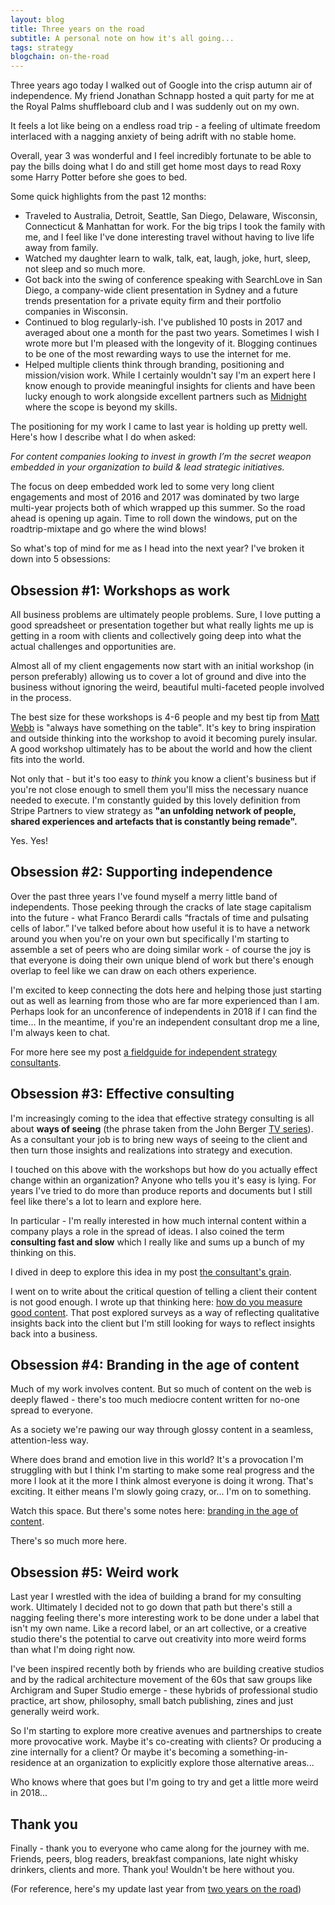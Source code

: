 ```yaml
---
layout: blog
title: Three years on the road
subtitle: A personal note on how it's all going...
tags: strategy
blogchain: on-the-road
---
```


Three years ago today I walked out of Google into the crisp autumn air of independence. My friend Jonathan Schnapp hosted a quit party for me at the Royal Palms shuffleboard club and I was suddenly out on my own.

It feels a lot like being on a endless road trip - a feeling of ultimate freedom interlaced with a nagging anxiety of being adrift with no stable home.

Overall, year 3 was wonderful and I feel incredibly fortunate to be able to pay the bills doing what I do and still get home most days to read Roxy some Harry Potter before she goes to bed.

Some quick highlights from the past 12 months:

- Traveled to Australia, Detroit, Seattle, San Diego, Delaware, Wisconsin, Connecticut & Manhattan for work. For the big trips I took the family with me, and I feel like I've done interesting travel without having to live life away from family.
- Watched my daughter learn to walk, talk, eat, laugh, joke, hurt, sleep, not sleep and so much more.
- Got back into the swing of conference speaking with SearchLove in San Diego, a company-wide client presentation in Sydney and a future trends presentation for a private equity firm and their portfolio companies in Wisconsin. 
- Continued to blog regularly-ish. I've published 10 posts in 2017 and averaged about one a month for the past two years. Sometimes I wish I wrote more but I'm pleased with the longevity of it. Blogging continues to be one of the most rewarding ways to use the internet for me.
- Helped multiple clients think through branding, positioning and mission/vision work. While I certainly wouldn't say I'm an expert here I know enough to provide meaningful insights for clients and have been lucky enough to work alongside excellent partners such as [Midnight](https://gomidnight.com/) where the scope is beyond my skills.

The positioning for my work I came to last year is holding up pretty well. Here's how I describe what I do when asked:

*For content companies looking to invest in growth I’m the secret weapon embedded in your organization to build & lead strategic initiatives.*

The focus on deep embedded work led to some very long client engagements and most of 2016 and 2017 was dominated by two large multi-year projects both of which wrapped up this summer. So the road ahead is opening up again. Time to roll down the windows, put on the roadtrip-mixtape and go where the wind blows!

So what's top of mind for me as I head into the next year? I've broken it down into 5 obsessions:

## Obsession #1: Workshops as work

All business problems are ultimately people problems. Sure, I love putting a good spreadsheet or presentation together but what really lights me up is getting in a room with clients and collectively going deep into what the actual challenges and opportunities are.

Almost all of my client engagements now start with an initial workshop (in person preferably) allowing us to cover a lot of ground and dive into the business without ignoring the weird, beautiful multi-faceted people involved in the process.

The best size for these workshops is 4-6 people and my best tip from [Matt Webb](http://interconnected.org/home/2015/10/07/small_groups_and_consultancy) is "always have something on the table". It's key to bring inspiration and outside thinking into the workshop to avoid it becoming purely insular. A good workshop ultimately has to be about the world and how the client fits into the world.

Not only that - but it's too easy to *think* you know a client's business but if you're not close enough to smell them you'll miss the necessary nuance needed to execute. I'm constantly guided by this lovely definition from Stripe Partners to view strategy as **"an unfolding network of people, shared experiences and artefacts that is constantly being remade".**

Yes. Yes!

## Obsession #2: Supporting independence

Over the past three years I've found myself a merry little band of independents. Those peeking through the cracks of late stage capitalism into the future - what Franco Berardi calls “fractals of time and pulsating cells of labor.” I've talked before about how useful it is to have a network around you when you're on your own but specifically I'm starting to assemble a set of peers who are doing similar work - of course the joy is that everyone is doing their own unique blend of work but there's enough overlap to feel like we can draw on each others experience.

I'm excited to keep connecting the dots here and helping those just starting out as well as learning from those who are far more experienced than I am. Perhaps look for an unconference of independents in 2018 if I can find the time... In the meantime, if you're an independent consultant drop me a line, I'm always keen to chat.

For more here see my post [a fieldguide for independent strategy consultants](http://sepiabrown.github.io/2016/12/14/fieldguide-independent-consulting/).

## Obsession #3: Effective consulting

I'm increasingly coming to the idea that effective strategy consulting is all about **ways of seeing** (the phrase taken from the John Berger [TV series](https://en.wikipedia.org/wiki/Ways_of_Seeing)). As a consultant your job is to bring new ways of seeing to the client and then turn those insights and realizations into strategy and execution.

I touched on this above with the workshops but how do you actually effect change within an organization? Anyone who tells you it's easy is lying. For years I've tried to do more than produce reports and documents but I still feel like there's a lot to learn and explore here.

In particular - I'm really interested in how much internal content within a company plays a role in the spread of ideas. I also coined the term **consulting fast and slow** which I really like and sums up a bunch of my thinking on this.

I dived in deep to explore this idea in my post [the consultant's grain](http://sepiabrown.github.io/2017/07/18/the-consultants-grain/).

I went on to write about the critical question of telling a client their content is not good enough. I wrote up that thinking here: [how do you measure good content](http://tomcritchlow.com/2017/10/03/how-do-you-measure-good-content/). That post explored surveys as a way of reflecting qualitative insights back into the client but I'm still looking for ways to reflect insights back into a business.

## Obsession #4: Branding in the age of content

Much of my work involves content. But so much of content on the web is deeply flawed - there's too much mediocre content written for no-one spread to everyone.

As a society we're pawing our way through glossy content in a seamless, attention-less way.

Where does brand and emotion live in this world? It's a provocation I'm struggling with but I think I'm starting to make some real progress and the more I look at it the more I think almost everyone is doing it wrong. That's exciting. It either means I'm slowly going crazy, or... I'm on to something.

Watch this space. But there's some notes here: [branding in the age of content](http://sepiabrown.github.io/2017/06/27/branding-in-the-age-of-content/).

There's so much more here.

## Obsession #5: Weird work

Last year I wrestled with the idea of building a brand for my consulting work. Ultimately I decided not to go down that path but there's still a nagging feeling there's more interesting work to be done under a label that isn't my own name. Like a record label, or an art collective, or a creative studio there's the potential to carve out creativity into more weird forms than what I'm doing right now.

I've been inspired recently both by friends who are building creative studios and by the radical architecture movement of the 60s that saw groups like Archigram and Super Studio emerge - these hybrids of professional studio practice, art show, philosophy, small batch publishing, zines and just generally weird work.

So I'm starting to explore more creative avenues and partnerships to create more provocative work. Maybe it's co-creating with clients? Or producing a zine internally for a client? Or maybe it's becoming a something-in-residence at an organization to explicitly explore those alternative areas...

Who knows where that goes but I'm going to try and get a little more weird in 2018...

## Thank you

Finally - thank you to everyone who came along for the journey with me. Friends, peers, blog readers, breakfast companions, late night whisky drinkers, clients and more. Thank you! Wouldn't be here without you.

(For reference, here's my update last year from [two years on the road](http://sepiabrown.github.io/2016/10/24/2-years/))